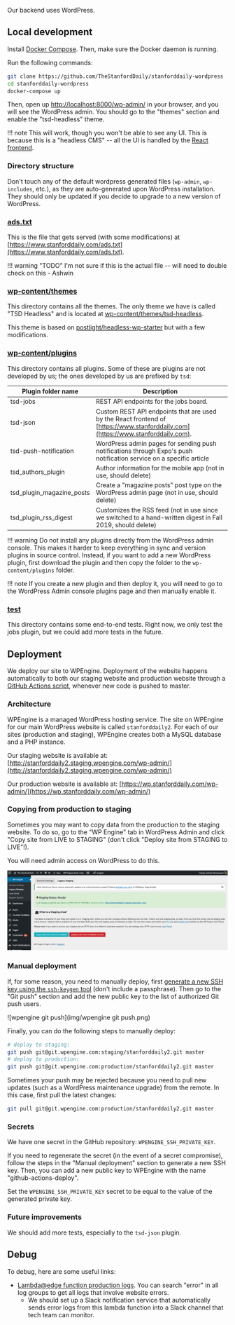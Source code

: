 Our backend uses WordPress.

## Local development

Install [Docker Compose](https://docs.docker.com/compose/install/). Then, make sure the Docker daemon is running.

Run the following commands:

```bash
git clone https://github.com/TheStanfordDaily/stanforddaily-wordpress
cd stanforddaily-wordpress
docker-compose up
```

Then, open up [http://localhost:8000/wp-admin/](http://localhost:8000/wp-admin/) in your browser, and you will see the WordPress admin. You should go to the "themes" section and enable the "tsd-headless" theme.

!!! note
    This will work, though you won't be able to see any UI. This is because this is a "headless CMS" -- all the UI is handled by the [React frontend](frontend.md).

### Directory structure

Don't touch any of the default wordpress generated files (`wp-admin`, `wp-includes`, etc.), as they are auto-generated upon WordPress installation. They should only be updated if you decide to upgrade to a new version of WordPress.

### [ads.txt](https://github.com/TheStanfordDaily/stanforddaily-wordpress/blob/master/ads.txt)

This is the file that gets served (with some modifications) at [https://www.stanforddaily.com/ads.txt](https://www.stanforddaily.com/ads.txt).

!!! warning "TODO"
    I'm not sure if this is the actual file -- will need to double check on this - Ashwin

### [wp-content/themes](https://github.com/TheStanfordDaily/stanforddaily-wordpress/blob/master/wp-content/themes)

This directory contains all the themes. The only theme we have is called "TSD Headless" and is located at [wp-content/themes/tsd-headless](https://github.com/TheStanfordDaily/stanforddaily-wordpress/tree/master/wp-content/themes/tsd-headless).

This theme is based on [postlight/headless-wp-starter](https://github.com/postlight/headless-wp-starter) but with a few modifications.

### [wp-content/plugins](https://github.com/TheStanfordDaily/stanforddaily-wordpress/blob/master/wp-content/plugins)

This directory contains all plugins. Some of these are plugins are not developed by us; the ones developed by us are prefixed by `tsd`:

| Plugin folder name      | Description |
| ----------- | ----------- |
|  tsd-jobs  | REST API endpoints for the jobs board. |
|  tsd-json  | Custom REST API endpoints that are used by the React frontend of [https://www.stanforddaily.com](https://www.stanforddaily.com). |
|  tsd-push-notification  | WordPress admin pages for sending push notifications through Expo's push notification service on a specific article |
|  tsd_authors_plugin  | Author information for the mobile app (not in use, should delete) |
|  tsd_plugin_magazine_posts  | Create a "magazine posts" post type on the WordPress admin page (not in use, should delete) |
|  tsd_plugin_rss_digest  | Customizes the RSS feed (not in use since we switched to a hand-written digest in Fall 2019, should delete) |


!!! warning
    Do not install any plugins directly from the WordPress admin console. This makes it harder to keep everything in sync and version plugins in source control. Instead, if you want to add a new WordPress plugin, first download the plugin and then copy the folder to the `wp-content/plugins` folder.

!!! note
    If you create a new plugin and then deploy it, you will need to go to the WordPress Admin console plugins page and then manually enable it.

### [test](https://github.com/TheStanfordDaily/stanforddaily-wordpress/tree/master/test)

This directory contains some end-to-end tests. Right now, we only test the jobs plugin, but we could add more tests in the future.

## Deployment

We deploy our site to WPEngine. Deployment of the website happens automatically to both our staging website and production website through a [GitHub Actions script](https://github.com/TheStanfordDaily/stanforddaily-wordpress/blob/master/.github/workflows/deploy.yml), whenever new code is pushed to master.

### Architecture

WPEngine is a managed WordPress hosting service. The site on WPEngine for our main WordPress website is called `stanforddaily2`. For each of our sites (production and staging), WPEngine creates both a MySQL database and a PHP instance.

Our staging website is available at: [http://stanforddaily2.staging.wpengine.com/wp-admin/](http://stanforddaily2.staging.wpengine.com/wp-admin/)

Our production website is available at: [https://wp.stanforddaily.com/wp-admin/](https://wp.stanforddaily.com/wp-admin/)

### Copying from production to staging

Sometimes you may want to copy data from the production to the staging website. To do so, go to the "WP Engine" tab in WordPress Admin and click "Copy site from LIVE to STAGING" (don't click "Deploy site from STAGING to LIVE"!).

You will need admin access on WordPress to do this.

![staging](img/staging.png)

### Manual deployment

If, for some reason, you need to manually deploy, first [generate a new SSH key using the `ssh-keygen` tool](https://help.github.com/en/github/authenticating-to-github/generating-a-new-ssh-key-and-adding-it-to-the-ssh-agent#generating-a-new-ssh-key) (don't include a passphrase). Then go to the "Git push" section and add the new public key to the list of authorized Git push users.

![wpengine git push](img/wpengine git push.png)

Finally, you can do the following steps to manually deploy:

```bash
# deploy to staging:
git push git@git.wpengine.com:staging/stanforddaily2.git master
# deploy to production:
git push git@git.wpengine.com:production/stanforddaily2.git master
```

Sometimes your push may be rejected because you need to pull new updates (such as a WordPress maintenance upgrade) from the remote. In this case, first pull the latest changes:

```bash
git pull git@git.wpengine.com:production/stanforddaily2.git master
```

### Secrets

We have one secret in the GitHub repository: `WPENGINE_SSH_PRIVATE_KEY`.

If you need to regenerate the secret (in the event of a secret compromise), follow the steps in the "Manual deployment" section to generate a new SSH key. Then, you can add a new public key to WPEngine with the name "github-actions-deploy".

Set the `WPENGINE_SSH_PRIVATE_KEY` secret to be equal to the value of the generated private key.

### Future improvements

We should add more tests, especially to the `tsd-json` plugin.

## Debug

To debug, here are some useful links:

- [Lambda@edge function production logs](https://console.aws.amazon.com/cloudwatch/home?region=us-east-1#logsV2:log-groups/log-group/$252Faws$252Flambda$252Fus-east-1.c2m3cl8-6zgnou9). You can search "error" in all log groups to get all logs that involve website errors.
    - We should set up a Slack notification service that automatically sends error logs from this lambda function into a Slack channel that tech team can monitor.